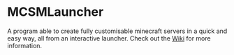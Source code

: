 # MCSMLauncher
A program able to create fully customisable minecraft servers in a quick and easy way, all from an interactive launcher.
Check out the [Wiki](https://github.com/MrKelpy/MCSMLauncher/wiki) for more information.

